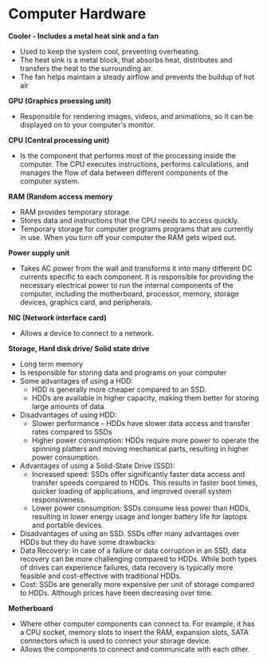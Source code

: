 <h1>Computer Hardware</h1>

**Cooler - Includes a metal heat sink and a fan**
 - Used to keep the system cool, preventing overheating.
 - The heat sink is a metal block, that absorbs heat, distributes and transfers the heat to the surrounding air.
 - The fan helps maintain a steady airflow and prevents the buildup of hot air 

**GPU (Graphics proessing unit)**
 - Responsible for rendering images, videos, and animations, so it can be displayed on to your computer's monitor.

**CPU (Central processing unit)**
 - Is the component that performs most of the processing inside the computer. The CPU executes instructions, performs calculations, and manages the flow of data between different components of the computer system. 

**RAM (Random access memory**
 - RAM provides temporary storage.
 - Stores data and instructions that the CPU needs to access quickly.
 - Temporary storage for computer programs programs that are currently in use. When you turn off your computer the RAM gets wiped out.

**Power supply unit**
 - Takes AC power from the wall and transforms it into many different DC currents specific to each component. It is responsible for providing the necessary electrical power to run the internal components of the computer, including the motherboard, processor, memory, storage devices, graphics card, and peripherals.

**NIC (Network interface card)**
 - Allows a device to connect to a network.

**Storage, Hard disk drive/ Solid state drive**
 - Long term memory
 - Is responsible for storing data and programs on your computer
 - Some advantages of using a HDD:
   - HDD is generally more cheaper compared to an SSD.
   - HDDs are available in higher capacity, making them better for storing large amounts of data.
 - Disadvantages of using HDD:
   - Slower performance - HDDs have slower data access and transfer rates compared to SSDs
   - Higher power consumption: HDDs require more power to operate the spinning platters and moving mechanical parts, resulting in higher power consumption.
  - Advantages of using a Solid-State Drive (SSD):
    - Increased speed: SSDs offer significantly faster data access and transfer speeds compared to HDDs. This results in faster boot times, quicker loading of applications, and improved overall system responsiveness.
    - Lower power consumption: SSDs consume less power than HDDs, resulting in lower energy usage and longer battery life for laptops and portable devices.
 - Disadvantages of using an SSD. SSDs offer many advantages over HDDs but they do have some drawbacks:
  - Data Recovery: In case of a failure or data corruption in an SSD, data recovery can be more challenging compared to HDDs. While both types of drives can experience failures, data recovery is typically more feasible and cost-effective with traditional HDDs.
  - Cost: SSDs are generally more expensive per unit of storage compared to HDDs. Although prices have been decreasing over time.

**Motherboard**
 - Where other computer components can connect to. For example, it has a CPU socket, memory slots to insert the RAM, expansion slots, SATA connectors which is used to connect your storage device.
 - Allows the components to connect and communicate with each other.
